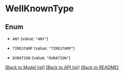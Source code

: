 # WellKnownType

## Enum


* `ANY` (value: `"ANY"`)

* `TIMESTAMP` (value: `"TIMESTAMP"`)

* `DURATION` (value: `"DURATION"`)


[[Back to Model list]](../README.md#documentation-for-models) [[Back to API list]](../README.md#documentation-for-api-endpoints) [[Back to README]](../README.md)


